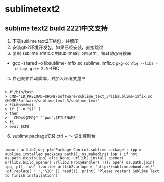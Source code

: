 # sublimetext2
## sublime text2 build 2221中文支持

1. 下载sublime text2压缩包，并解压
2. 安装gtk2环境开发包，如果已经安装，直接跳过
3. 复制 sublime_imfix.c 到sublime的lib目录里，编译动态链接库
* gcc -shared -o libsublime-imfix.so sublime_imfix.c `pkg-config --libs --cflags gtk+-2.0` -fPIC
4. 自己制作启动脚本，并加入环境变量中
<pre><code>
> #!/bin/bash
> CMD="LD_PRELOAD=$HOME/Software/sublime_text_3/libsublime-imfix.so $HOME/Software/sublime_text_3/sublime_text"
> FILENAME=$1
> if [ -n "$1" ]
> then
>	CMD=${CMD}" "`pwd`/$FILENAME
> fi
> eval $CMD
</code></pre>


6. sublime package安装
	ctrl + ～ 调出控制台
<pre><code>
import urllib2,os; pf='Package Control.sublime-package'; ipp = sublime.installed_packages_path(); os.makedirs( ipp ) if not os.path.exists(ipp) else None; urllib2.install_opener( urllib2.build_opener( urllib2.ProxyHandler( ))); open( os.path.join( ipp, pf), 'wb' ).write( urllib2.urlopen( 'http://sublime.wbond.net/' +pf.replace( ' ','%20' )).read()); print( 'Please restart Sublime Text to finish installation')
</code></pre>
	